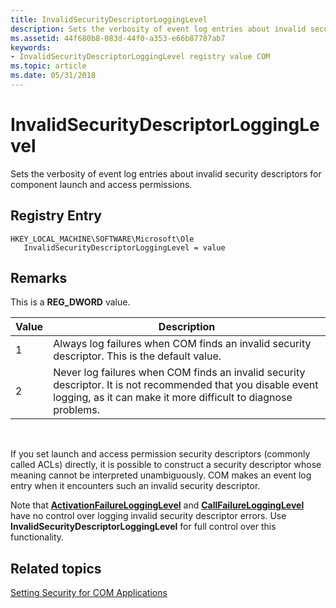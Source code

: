 ```yaml
---
title: InvalidSecurityDescriptorLoggingLevel
description: Sets the verbosity of event log entries about invalid security descriptors for component launch and access permissions.
ms.assetid: 44f680b8-083d-44f0-a353-e66b87787ab7
keywords:
- InvalidSecurityDescriptorLoggingLevel registry value COM
ms.topic: article
ms.date: 05/31/2018
---
```


# InvalidSecurityDescriptorLoggingLevel

Sets the verbosity of event log entries about invalid security descriptors for component launch and access permissions.

## Registry Entry

```
HKEY_LOCAL_MACHINE\SOFTWARE\Microsoft\Ole
   InvalidSecurityDescriptorLoggingLevel = value
```

## Remarks

This is a **REG\_DWORD** value.



| Value | Description                                                                                                                                                                    |
|-------|--------------------------------------------------------------------------------------------------------------------------------------------------------------------------------|
| 1     | Always log failures when COM finds an invalid security descriptor. This is the default value.                                                                                  |
| 2     | Never log failures when COM finds an invalid security descriptor. It is not recommended that you disable event logging, as it can make it more difficult to diagnose problems. |



 

If you set launch and access permission security descriptors (commonly called ACLs) directly, it is possible to construct a security descriptor whose meaning cannot be interpreted unambiguously. COM makes an event log entry when it encounters such an invalid security descriptor.

Note that [**ActivationFailureLoggingLevel**](activationfailurelogginglevel.md) and [**CallFailureLoggingLevel**](callfailurelogginglevel.md) have no control over logging invalid security descriptor errors. Use **InvalidSecurityDescriptorLoggingLevel** for full control over this functionality.

## Related topics

<dl> <dt>

[Setting Security for COM Applications](setting-security-for-com-applications.md)
</dt> </dl>

 

 




